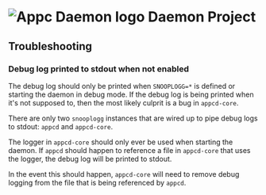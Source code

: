 # ![Appc Daemon logo](images/appc-daemon.png) Daemon Project

## Troubleshooting

### Debug log printed to stdout when not enabled

The debug log should only be printed when `SNOOPLOGG=*` is defined or starting the daemon in debug
mode. If the debug log is being printed when it's not supposed to, then the most likely culprit is
a bug in `appcd-core`.

There are only two `snooplogg` instances that are wired up to pipe debug logs to stdout: `appcd`
and `appcd-core`.

The logger in `appcd-core` should only ever be used when starting the daemon. If `appcd` should
happen to reference a file in `appcd-core` that uses the logger, the debug log will be printed to
stdout.

In the event this should happen, `appcd-core` will need to remove debug logging from the file that
is being referenced by `appcd`.
